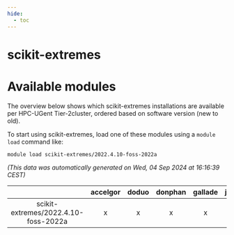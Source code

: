 ```yaml
---
hide:
  - toc
---
```


scikit-extremes
===============

# Available modules


The overview below shows which scikit-extremes installations are available per HPC-UGent Tier-2cluster, ordered based on software version (new to old).

To start using scikit-extremes, load one of these modules using a `module load` command like:

```shell
module load scikit-extremes/2022.4.10-foss-2022a
```

*(This data was automatically generated on Wed, 04 Sep 2024 at 16:16:39 CEST)*  

| |accelgor|doduo|donphan|gallade|joltik|shinx|skitty|
| :---: | :---: | :---: | :---: | :---: | :---: | :---: | :---: |
|scikit-extremes/2022.4.10-foss-2022a|x|x|x|x|x|-|x|
